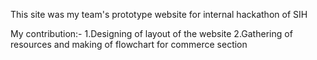 This site was my team's prototype website for internal hackathon of SIH

My contribution:- 1.Designing of layout of the website
                  2.Gathering of resources and making of flowchart for commerce section
